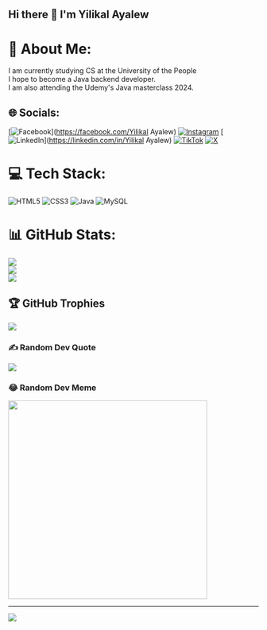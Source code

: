 ## Hi there 👋 I'm Yilikal Ayalew 

<!--
**yilae-scene/yilae-scene** is a ✨ _special_ ✨ repository because its `README.md` (this file) appears on your GitHub profile.
-->
# 💫 About Me:
I am currently studying CS at the University of the People<br>I hope to become a Java backend developer.<br>I am also attending the Udemy's Java masterclass 2024.


## 🌐 Socials:
[![Facebook](https://img.shields.io/badge/Facebook-%231877F2.svg?logo=Facebook&logoColor=white)](https://facebook.com/Yilikal Ayalew) [![Instagram](https://img.shields.io/badge/Instagram-%23E4405F.svg?logo=Instagram&logoColor=white)](https://instagram.com/yilaescene) [![LinkedIn](https://img.shields.io/badge/LinkedIn-%230077B5.svg?logo=linkedin&logoColor=white)](https://linkedin.com/in/Yilikal Ayalew) [![TikTok](https://img.shields.io/badge/TikTok-%23000000.svg?logo=TikTok&logoColor=white)](https://tiktok.com/@@yilikalayalew) [![X](https://img.shields.io/badge/X-black.svg?logo=X&logoColor=white)](https://x.com/@yilikal_A) 

# 💻 Tech Stack:
![HTML5](https://img.shields.io/badge/html5-%23E34F26.svg?style=for-the-badge&logo=html5&logoColor=white) ![CSS3](https://img.shields.io/badge/css3-%231572B6.svg?style=for-the-badge&logo=css3&logoColor=white) ![Java](https://img.shields.io/badge/java-%23ED8B00.svg?style=for-the-badge&logo=openjdk&logoColor=white) ![MySQL](https://img.shields.io/badge/mysql-4479A1.svg?style=for-the-badge&logo=mysql&logoColor=white)
# 📊 GitHub Stats:
![](https://github-readme-stats.vercel.app/api?username=yilae-scene&theme=dark&hide_border=false&include_all_commits=false&count_private=false)<br/>
![](https://github-readme-streak-stats.herokuapp.com/?user=yilae-scene&theme=dark&hide_border=false)<br/>
![](https://github-readme-stats.vercel.app/api/top-langs/?username=yilae-scene&theme=dark&hide_border=false&include_all_commits=false&count_private=false&layout=compact)

## 🏆 GitHub Trophies
![](https://github-profile-trophy.vercel.app/?username=yilae-scene&theme=radical&no-frame=false&no-bg=false&margin-w=4)

### ✍️ Random Dev Quote
![](https://quotes-github-readme.vercel.app/api?type=horizontal&theme=radical)

### 😂 Random Dev Meme
<img src='https://memer-new.vercel.app/' style="height: 400px;"/>

---
[![](https://visitcount.itsvg.in/api?id=yilae-scene&icon=2&color=11)](https://visitcount.itsvg.in)

<!-- Proudly created with GPRM ( https://gprm.itsvg.in ) -->
